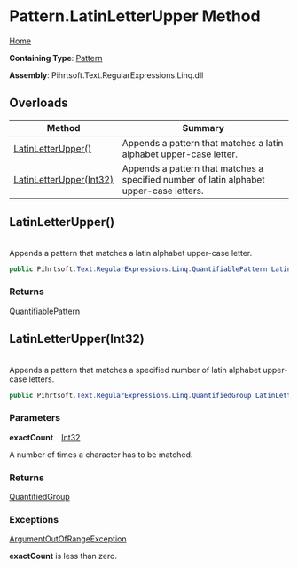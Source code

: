 # Pattern\.LatinLetterUpper Method

[Home](../../../../../../README.md)

**Containing Type**: [Pattern](../README.md)

**Assembly**: Pihrtsoft\.Text\.RegularExpressions\.Linq\.dll

## Overloads

| Method | Summary |
| ------ | ------- |
| [LatinLetterUpper()](#Pihrtsoft_Text_RegularExpressions_Linq_Pattern_LatinLetterUpper) | Appends a pattern that matches a latin alphabet upper\-case letter\. |
| [LatinLetterUpper(Int32)](#Pihrtsoft_Text_RegularExpressions_Linq_Pattern_LatinLetterUpper_System_Int32_) | Appends a pattern that matches a specified number of latin alphabet upper\-case letters\. |

## LatinLetterUpper\(\) <a id="Pihrtsoft_Text_RegularExpressions_Linq_Pattern_LatinLetterUpper"></a>

\
Appends a pattern that matches a latin alphabet upper\-case letter\.

```csharp
public Pihrtsoft.Text.RegularExpressions.Linq.QuantifiablePattern LatinLetterUpper()
```

### Returns

[QuantifiablePattern](../../QuantifiablePattern/README.md)

## LatinLetterUpper\(Int32\) <a id="Pihrtsoft_Text_RegularExpressions_Linq_Pattern_LatinLetterUpper_System_Int32_"></a>

\
Appends a pattern that matches a specified number of latin alphabet upper\-case letters\.

```csharp
public Pihrtsoft.Text.RegularExpressions.Linq.QuantifiedGroup LatinLetterUpper(int exactCount)
```

### Parameters

**exactCount** &ensp; [Int32](https://docs.microsoft.com/en-us/dotnet/api/system.int32)

A number of times a character has to be matched\.

### Returns

[QuantifiedGroup](../../QuantifiedGroup/README.md)

### Exceptions

[ArgumentOutOfRangeException](https://docs.microsoft.com/en-us/dotnet/api/system.argumentoutofrangeexception)

**exactCount** is less than zero\.

